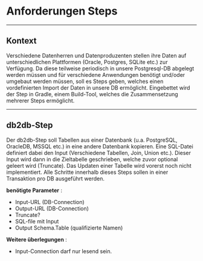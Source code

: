 Anforderungen Steps
=================== 

----------
**Kontext**
----------

Verschiedene Datenherren und Datenproduzenten stellen ihre Daten auf unterschiedlichen Plattformen (Oracle, Postgres, SQLite etc.) zur Verfügung. Da diese teilweise periodisch in unsere Postgresql-DB abgelegt werden müssen und für verschiedene Anwendungen benötigt und/oder umgebaut werden müssen, soll es Steps geben, welches einen vordefinierten Import der Daten in unsere DB ermöglicht. 
Eingebettet wird der Step in Gradle, einem Build-Tool, welches die Zusammensetzung mehrerer Steps ermöglicht. 

----------
**db2db-Step**
---------- 

Der db2db-Step soll Tabellen aus einer Datenbank (u.a. PostgreSQL, OracleDB, MSSQL etc.) in eine andere Datenbank kopieren. Eine SQL-Datei definiert dabei den Input (Verschiedene Tabellen, Join, Union etc.). Dieser Input wird dann in die Zieltabelle geschrieben, welche zuvor optional geleert wird (Truncate). Das Updaten einer Tabelle wird vorerst noch nicht implementiert. Alle Schritte innerhalb dieses Steps sollen in einer Transaktion pro DB ausgeführt werden.
 

**benötigte Parameter** :

- Input-URL (DB-Connection)
- Output-URL (DB-Connection)
- Truncate? 
- SQL-file mit Input
- Output Schema.Table (qualifizierte Namen)

**Weitere überlegungen** :

- Input-Connection darf nur lesend sein. 
